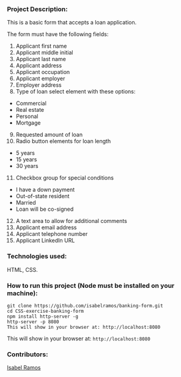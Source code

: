 ### Project Description:

This is a basic form that accepts a loan application.

The form must have the following fields:

1. Applicant first name
2. Applicant middle initial
3. Applicant last name
4. Applicant address
5. Applicant occupation
6. Applicant employer
7. Employer address
8. Type of loan select element with these options:
- Commercial
- Real estate
- Personal
- Mortgage
9. Requested amount of loan
10. Radio button elements for loan length
- 5 years
- 15 years
- 30 years
11. Checkbox group for special conditions
- I have a down payment
- Out-of-state resident
- Married
- Loan will be co-signed
12. A text area to allow for additional comments
13. Applicant email address
14. Applicant telephone number
15. Applicant LinkedIn URL

### Technologies used:

HTML, CSS.

### How to run this project (Node must be installed on your machine):

```
git clone https://github.com/isabelramos/banking-form.git
cd CSS-exercise-banking-form
npm install http-server -g
http-server -p 8080
This will show in your browser at: http://localhost:8080
```
This will show in your browser at: `http://localhost:8080`

### Contributors:
[Isabel Ramos](https://github.com/isabelramos)